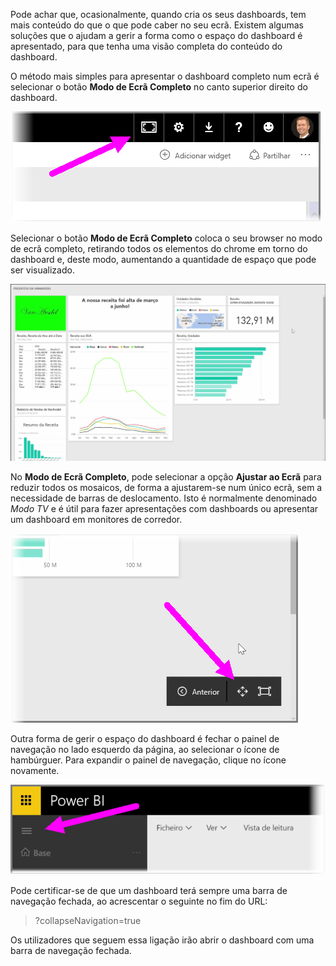 Pode achar que, ocasionalmente, quando cria os seus dashboards, tem mais conteúdo do que o que pode caber no seu ecrã. Existem algumas soluções que o ajudam a gerir a forma como o espaço do dashboard é apresentado, para que tenha uma visão completa do conteúdo do dashboard.

O método mais simples para apresentar o dashboard completo num ecrã é selecionar o botão **Modo de Ecrã Completo** no canto superior direito do dashboard.

![](media/4-4e-get-more-dashboard-space/4-4e_1.png)

Selecionar o botão **Modo de Ecrã Completo** coloca o seu browser no modo de ecrã completo, retirando todos os elementos do chrome em torno do dashboard e, deste modo, aumentando a quantidade de espaço que pode ser visualizado.

![](media/4-4e-get-more-dashboard-space/4-4e_2.png)

No **Modo de Ecrã Completo**, pode selecionar a opção **Ajustar ao Ecrã** para reduzir todos os mosaicos, de forma a ajustarem-se num único ecrã, sem a necessidade de barras de deslocamento. Isto é normalmente denominado *Modo TV* e é útil para fazer apresentações com dashboards ou apresentar um dashboard em monitores de corredor.

![](media/4-4e-get-more-dashboard-space/4-4e_3.png)

Outra forma de gerir o espaço do dashboard é fechar o painel de navegação no lado esquerdo da página, ao selecionar o ícone de hambúrguer. Para expandir o painel de navegação, clique no ícone novamente.

![](media/4-4e-get-more-dashboard-space/4-4e_4.png)

Pode certificar-se de que um dashboard terá sempre uma barra de navegação fechada, ao acrescentar o seguinte no fim do URL:

> ?collapseNavigation=true
> 
> 

Os utilizadores que seguem essa ligação irão abrir o dashboard com uma barra de navegação fechada.

